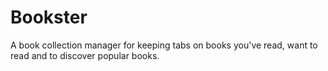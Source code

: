 # Bookster

A book collection manager for keeping tabs on books you've read, want to read and to discover popular books.
